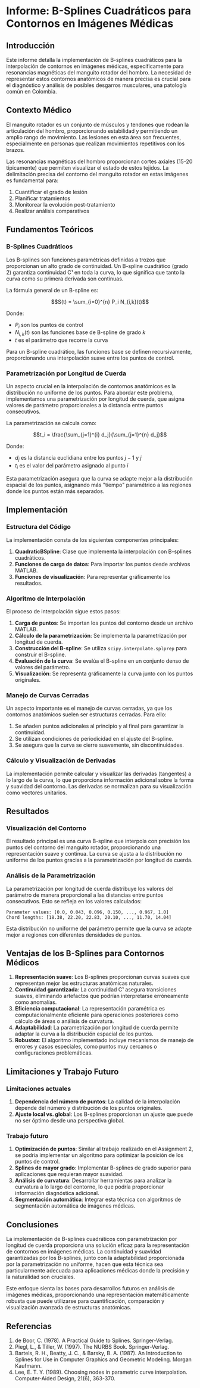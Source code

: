 # Informe: B-Splines Cuadráticos para Contornos en Imágenes Médicas

## Introducción

Este informe detalla la implementación de B-splines cuadráticos para la interpolación de contornos en imágenes médicas, específicamente para resonancias magnéticas del manguito rotador del hombro. La necesidad de representar estos contornos anatómicos de manera precisa es crucial para el diagnóstico y análisis de posibles desgarros musculares, una patología común en Colombia.

## Contexto Médico

El manguito rotador es un conjunto de músculos y tendones que rodean la articulación del hombro, proporcionando estabilidad y permitiendo un amplio rango de movimiento. Las lesiones en esta área son frecuentes, especialmente en personas que realizan movimientos repetitivos con los brazos.

Las resonancias magnéticas del hombro proporcionan cortes axiales (15-20 típicamente) que permiten visualizar el estado de estos tejidos. La delimitación precisa del contorno del manguito rotador en estas imágenes es fundamental para:

1. Cuantificar el grado de lesión
2. Planificar tratamientos
3. Monitorear la evolución post-tratamiento
4. Realizar análisis comparativos

## Fundamentos Teóricos

### B-Splines Cuadráticos

Los B-splines son funciones paramétricas definidas a trozos que proporcionan un alto grado de continuidad. Un B-spline cuadrático (grado 2) garantiza continuidad C¹ en toda la curva, lo que significa que tanto la curva como su primera derivada son continuas.

La fórmula general de un B-spline es:

$$S(t) = \sum_{i=0}^{n} P_i N_{i,k}(t)$$

Donde:
- $P_i$ son los puntos de control
- $N_{i,k}(t)$ son las funciones base de B-spline de grado $k$
- $t$ es el parámetro que recorre la curva

Para un B-spline cuadrático, las funciones base se definen recursivamente, proporcionando una interpolación suave entre los puntos de control.

### Parametrización por Longitud de Cuerda

Un aspecto crucial en la interpolación de contornos anatómicos es la distribución no uniforme de los puntos. Para abordar este problema, implementamos una parametrización por longitud de cuerda, que asigna valores de parámetro proporcionales a la distancia entre puntos consecutivos.

La parametrización se calcula como:

$$t_i = \frac{\sum_{j=1}^{i} d_j}{\sum_{j=1}^{n} d_j}$$

Donde:
- $d_j$ es la distancia euclidiana entre los puntos $j-1$ y $j$
- $t_i$ es el valor del parámetro asignado al punto $i$

Esta parametrización asegura que la curva se adapte mejor a la distribución espacial de los puntos, asignando más "tiempo" paramétrico a las regiones donde los puntos están más separados.

## Implementación

### Estructura del Código

La implementación consta de los siguientes componentes principales:

1. **QuadraticBSpline**: Clase que implementa la interpolación con B-splines cuadráticos.
2. **Funciones de carga de datos**: Para importar los puntos desde archivos MATLAB.
3. **Funciones de visualización**: Para representar gráficamente los resultados.

### Algoritmo de Interpolación

El proceso de interpolación sigue estos pasos:

1. **Carga de puntos**: Se importan los puntos del contorno desde un archivo MATLAB.
2. **Cálculo de la parametrización**: Se implementa la parametrización por longitud de cuerda.
3. **Construcción del B-spline**: Se utiliza `scipy.interpolate.splprep` para construir el B-spline.
4. **Evaluación de la curva**: Se evalúa el B-spline en un conjunto denso de valores del parámetro.
5. **Visualización**: Se representa gráficamente la curva junto con los puntos originales.

### Manejo de Curvas Cerradas

Un aspecto importante es el manejo de curvas cerradas, ya que los contornos anatómicos suelen ser estructuras cerradas. Para ello:

1. Se añaden puntos adicionales al principio y al final para garantizar la continuidad.
2. Se utilizan condiciones de periodicidad en el ajuste del B-spline.
3. Se asegura que la curva se cierre suavemente, sin discontinuidades.

### Cálculo y Visualización de Derivadas

La implementación permite calcular y visualizar las derivadas (tangentes) a lo largo de la curva, lo que proporciona información adicional sobre la forma y suavidad del contorno. Las derivadas se normalizan para su visualización como vectores unitarios.

## Resultados

### Visualización del Contorno

El resultado principal es una curva B-spline que interpola con precisión los puntos del contorno del manguito rotador, proporcionando una representación suave y continua. La curva se ajusta a la distribución no uniforme de los puntos gracias a la parametrización por longitud de cuerda.

### Análisis de la Parametrización

La parametrización por longitud de cuerda distribuye los valores del parámetro de manera proporcional a las distancias entre puntos consecutivos. Esto se refleja en los valores calculados:

```
Parameter values: [0.0, 0.043, 0.096, 0.150, ..., 0.967, 1.0]
Chord lengths: [18.38, 22.20, 22.83, 20.10, ..., 11.70, 14.04]
```

Esta distribución no uniforme del parámetro permite que la curva se adapte mejor a regiones con diferentes densidades de puntos.

## Ventajas de los B-Splines para Contornos Médicos

1. **Representación suave**: Los B-splines proporcionan curvas suaves que representan mejor las estructuras anatómicas naturales.
2. **Continuidad garantizada**: La continuidad C¹ asegura transiciones suaves, eliminando artefactos que podrían interpretarse erróneamente como anomalías.
3. **Eficiencia computacional**: La representación paramétrica es computacionalmente eficiente para operaciones posteriores como cálculo de áreas o análisis de curvatura.
4. **Adaptabilidad**: La parametrización por longitud de cuerda permite adaptar la curva a la distribución espacial de los puntos.
5. **Robustez**: El algoritmo implementado incluye mecanismos de manejo de errores y casos especiales, como puntos muy cercanos o configuraciones problemáticas.

## Limitaciones y Trabajo Futuro

### Limitaciones actuales

1. **Dependencia del número de puntos**: La calidad de la interpolación depende del número y distribución de los puntos originales.
2. **Ajuste local vs. global**: Los B-splines proporcionan un ajuste que puede no ser óptimo desde una perspectiva global.

### Trabajo futuro

1. **Optimización de puntos**: Similar al trabajo realizado en el Assignment 2, se podría implementar un algoritmo para optimizar la posición de los puntos de control.
2. **Splines de mayor grado**: Implementar B-splines de grado superior para aplicaciones que requieran mayor suavidad.
3. **Análisis de curvatura**: Desarrollar herramientas para analizar la curvatura a lo largo del contorno, lo que podría proporcionar información diagnóstica adicional.
4. **Segmentación automática**: Integrar esta técnica con algoritmos de segmentación automática de imágenes médicas.

## Conclusiones

La implementación de B-splines cuadráticos con parametrización por longitud de cuerda proporciona una solución eficaz para la representación de contornos en imágenes médicas. La continuidad y suavidad garantizadas por los B-splines, junto con la adaptabilidad proporcionada por la parametrización no uniforme, hacen que esta técnica sea particularmente adecuada para aplicaciones médicas donde la precisión y la naturalidad son cruciales.

Este enfoque sienta las bases para desarrollos futuros en análisis de imágenes médicas, proporcionando una representación matemáticamente robusta que puede utilizarse para cuantificación, comparación y visualización avanzada de estructuras anatómicas.

## Referencias

1. de Boor, C. (1978). A Practical Guide to Splines. Springer-Verlag.
2. Piegl, L., & Tiller, W. (1997). The NURBS Book. Springer-Verlag.
3. Bartels, R. H., Beatty, J. C., & Barsky, B. A. (1987). An Introduction to Splines for Use in Computer Graphics and Geometric Modeling. Morgan Kaufmann.
4. Lee, E. T. Y. (1989). Choosing nodes in parametric curve interpolation. Computer-Aided Design, 21(6), 363-370. 